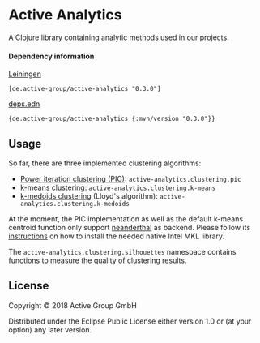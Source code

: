 # Active Analytics

A Clojure library containing analytic methods used in our projects. 

#### Dependency information

[Leiningen](https://github.com/technomancy/leiningen/)

    [de.active-group/active-analytics "0.3.0"]

[deps.edn](https://clojure.org/guides/deps_and_cli)

    {de.active-group/active-analytics {:mvn/version "0.3.0"}}

## Usage

So far, there are three implemented clustering algorithms:

- [Power iteration clustering (PIC)](http://www.cs.cmu.edu/~frank/papers/icml2010-pic-final.pdf): `active-analytics.clustering.pic`
- [k-means clustering](https://en.wikipedia.org/wiki/K-means_clustering): `active-analytics.clustering.k-means`
- [k-medoids clustering](https://en.wikipedia.org/wiki/K-medoids) (Lloyd's algorithm): `active-analytics.clustering.k-medoids`

At the moment, the PIC implementation as well as the default k-means
centroid function only support [neanderthal](https://neanderthal.uncomplicate.org/)
as backend. Please follow its [instructions](https://neanderthal.uncomplicate.org/articles/getting_started.html#the-native-library-used-by-neanderthals-native-engine) 
on how to install the needed native Intel MKL library.

The `active-analytics.clustering.silhouettes` namespace contains functions to
measure the quality of clustering results.

## License

Copyright © 2018 Active Group GmbH

Distributed under the Eclipse Public License either version 1.0 or (at
your option) any later version.

